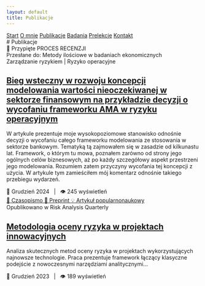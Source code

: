 ```yaml
---
layout: default
title: Publikacje
---
```

<div id="myMenu">
  <a href="/" class="menu-option">Start</a>
  <a href="/about" class="menu-option">O mnie</a>
  <a href="/publications" class="menu-option">Publikacje</a>
  <a href="/researches" class="menu-option">Badania</a>
  <a href="/conferences" class="menu-option">Prelekcje</a>
  <a href="/contact" class="menu-option">Kontakt</a>
</div>

<div class="square"></div>
<div class="square1"></div>
<div class="square2"></div>
<div class="square-big"></div>



<div class="publications-container">
  # Publikacje


  
<div class="publication-card">
    <span class="publication-pin">📌 Przypięte</span>
    <span class="publication-status status-review">PROCES RECENZJI</span>
    <div class="publication-source">Przesłane do: Metody ilościowe w badaniach ekonomicznych</div>
    <div class="publication-domain">
        <span class="domain-primary">Zarządzanie ryzykiem</span>
        <span class="domain-separator">|</span>
        <span class="domain-secondary">Ryzyko operacyjne</span>
    </div>
    <h2 class="publication-title">
      <a href="{{ site.baseurl }}/publications/oprisk_2024_12_cancellation" class="publication-link">
        Bieg wsteczny w rozwoju koncepcji modelowania wartości nieoczekiwanej w sektorze finansowym na przykładzie decyzji o wycofaniu frameworku AMA w ryzyku operacyjnym
      </a>
    </h2>
    <p class="publication-description">W artykule prezentuje moje wysokopoziomowe stanowisko odnośnie decyzji o wycofaniu całego frameworku modelowania ze stosowania w sektorze bankowym. Tematyką tą zajmowałem się w zasadzie od kilkunastu lat. Framework, o którym tu mowa, poznałem zarówno od strony jego ogólnych celów biznesowych, aż po każdy szczegółowy aspekt przestrzeni jego modelowania. Rozumiem zatem przyczyny wycofania tej koncepcji z użycia. W artykule tym zamieściłem mój komentarz odnośnie takiego przebiegu wydarzeń.</p>
    <div class="publication-meta">📅 Grudzień 2024 &nbsp;&nbsp;|&nbsp;&nbsp; 👁️ 245 wyświetleń</div>
    <!-- Dodane linki do zasobów -->
    <div class="publication-resources">
      <a href="URL_DO_CZASOPISMA" class="resource-link" target="_blank">
        <span class="resource-icon">📰</span> Czasopismo
      </a>
      <a href="URL_DO_PREPRINTU" class="resource-link" target="_blank">
        <span class="resource-icon">📄</span> Preprint
      </a>
      <a href="URL_DO_MEDIUM" class="resource-link" target="_blank">
        <span class="resource-icon">💡</span> Artykuł popularnonaukowy
      </a>
    </div>
</div>



  <div class="publication-card">
    <div class="publication-source">Opublikowano w Risk Analysis Quarterly</div>
    <h2 class="publication-title">
      <a href="{{ site.baseurl }}/publications/2023-12-risk-assessment" class="publication-link">
        Metodologia oceny ryzyka w projektach innowacyjnych
      </a>
    </h2>
    <p class="publication-description">Analiza skutecznych metod oceny ryzyka w projektach wykorzystujących najnowsze technologie. Praca prezentuje framework łączący klasyczne podejście z nowoczesnymi narzędziami analitycznymi...</p>
    <div class="publication-meta">📅 Grudzień 2023 &nbsp;&nbsp;|&nbsp;&nbsp; 👁️ 189 wyświetleń</div>
  </div>
</div>
